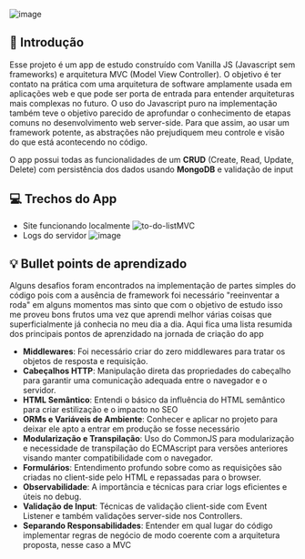 ![image](https://github.com/Mesheo/to-do-list-MVC/assets/71408872/322af28e-bcca-4874-9866-5254f7fee179)

## 📒 Introdução
Esse projeto é um app de estudo construído com Vanilla JS (Javascript sem frameworks) e arquitetura MVC (Model View Controller).
O objetivo é ter contato na prática com uma arquitetura de software amplamente usada em aplicações web e que pode ser porta de entrada para entender arquiteturas mais complexas no futuro.            O uso do Javascript puro na implementação também teve o objetivo parecido de aprofundar o conhecimento de etapas comuns no desenvolvimento web server-side. Para que assim, ao usar um framework potente, as abstrações não prejudiquem meu controle e visão do que está acontecendo no código.

O app possui todas as funcionalidades de um **CRUD** (Create, Read, Update, Delete) com persistência dos dados usando **MongoDB** e validação de input

## 💻 Trechos do App
- Site funcionando localmente
  ![to-do-listMVC](https://github.com/Mesheo/to-do-list-MVC/assets/71408872/80df2cbf-b6df-4d49-81fe-9dcc25dfaa24)
- Logs do servidor
  ![image](https://github.com/Mesheo/to-do-list-MVC/assets/71408872/ab4086af-19bc-43b6-b85a-134b6a5eac6a)


## 💡 Bullet points de aprendizado
Alguns desafios foram encontrados na implementação de partes simples do código pois com a ausência de framework foi necessário "reeinventar a roda" em alguns momentos mas sinto que com o objetivo de estudo isso me proveu bons frutos uma vez que aprendi melhor várias coisas que superficialmente já conhecia no meu dia a dia. Aqui fica uma lista resumida dos principais pontos de aprenzidado na jornada de criação do app 

- **Middlewares**: Foi necessário criar do zero middlewares para tratar os objetos de resposta e requisição.
- **Cabeçalhos HTTP**: Manipulação direta das propriedades do cabeçalho para garantir uma comunicação adequada entre o navegador e o servidor.
- **HTML Semântico**: Entendi o básico da influência do HTML semântico para criar estilização e o impacto no SEO
- **ORMs e Variáveis de Ambiente**: Conhecer e aplicar no projeto para deixar ele apto a entrar em produção se fosse necessário
- **Modularização e Transpilação**: Uso do CommonJS para modularização e necessidade de transpilação do ECMAscript para versões anteriores visando manter compatibilidade com o navegador.
- **Formulários**: Entendimento profundo sobre como as requisições são criadas no client-side pelo HTML e repassadas para o browser.
- **Observabilidade**: A importância e técnicas para criar logs eficientes e úteis no debug.
- **Validação de Input**: Técnicas de validação client-side com Event Listener e também validações server-side nos Controllers.
- **Separando Responsabilidades**: Entender em qual lugar do código implementar regras de negócio de modo coerente com a arquitetura proposta, nesse caso a MVC
